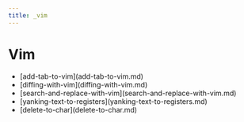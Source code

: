 ```yaml
---
title: _vim
---
```


# Vim

- \[add-tab-to-vim](add-tab-to-vim.md)
- \[diffing-with-vim](diffing-with-vim.md)
- \[search-and-replace-with-vim](search-and-replace-with-vim.md)
- \[yanking-text-to-registers](yanking-text-to-registers.md)
- \[delete-to-char](delete-to-char.md)
